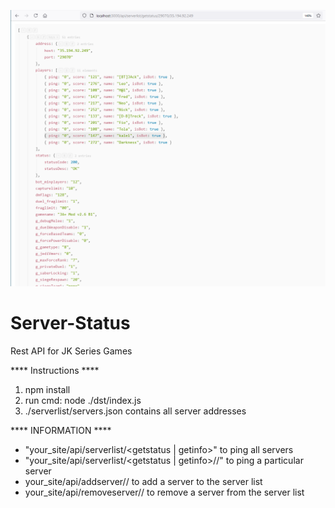 ![Screenshot](serverstatus.PNG)

# Server-Status
Rest API for JK Series Games

**** Instructions ****
  1) npm install
  2) run cmd: node ./dst/index.js
  3) ./serverlist/servers.json contains all server addresses

**** INFORMATION ****
  * "your_site/api/serverlist/<getstatus | getinfo>" to ping all servers
  * "your_site/api/serverlist/<getstatus | getinfo>/<port>/<host>" to ping a particular server
  * your_site/api/addserver/<port>/<host> to add a server to the server list
  * your_site/api/removeserver/<port>/<host> to remove a server from the server list
